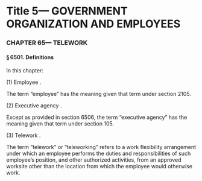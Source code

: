 
# Title 5— GOVERNMENT ORGANIZATION AND EMPLOYEES
### CHAPTER 65— TELEWORK
#### § 6501. Definitions

In this chapter:

(1) Employee .

The term “employee” has the meaning given that term under section 2105.

(2) Executive agency .

Except as provided in section 6506, the term “executive agency” has the meaning given that term under section 105.

(3) Telework .

The term “telework” or “teleworking” refers to a work flexibility arrangement under which an employee performs the duties and responsibilities of such employee’s position, and other authorized activities, from an approved worksite other than the location from which the employee would otherwise work.
